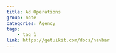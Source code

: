 ```yaml
---
title: Ad Operations
group: note
categories: Agency
tags:
    - tag 1
link: https://getuikit.com/docs/navbar
---
```

